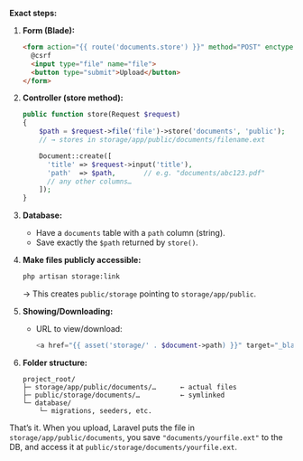 **Exact steps:**

1. **Form (Blade):**

   ```html
   <form action="{{ route('documents.store') }}" method="POST" enctype="multipart/form-data">
     @csrf
     <input type="file" name="file">
     <button type="submit">Upload</button>
   </form>
   ```

2. **Controller (store method):**

   ```php
   public function store(Request $request)
   {
       $path = $request->file('file')->store('documents', 'public');
       // → stores in storage/app/public/documents/filename.ext

       Document::create([
         'title' => $request->input('title'),
         'path'  => $path,       // e.g. "documents/abc123.pdf"
         // any other columns…
       ]);
   }
   ```

3. **Database:**

   * Have a `documents` table with a `path` column (string).
   * Save exactly the `$path` returned by `store()`.

4. **Make files publicly accessible:**

   ```bash
   php artisan storage:link
   ```

   → This creates `public/storage` pointing to `storage/app/public`.

5. **Showing/Downloading:**

   * URL to view/download:

     ```php
     <a href="{{ asset('storage/' . $document->path) }}" target="_blank">View/Download</a>
     ```

6. **Folder structure:**

   ```
   project_root/
   ├─ storage/app/public/documents/…      ← actual files
   ├─ public/storage/documents/…          ← symlinked
   └─ database/
       └─ migrations, seeders, etc.
   ```

That’s it. When you upload, Laravel puts the file in `storage/app/public/documents`, you save `"documents/yourfile.ext"` to the DB, and access it at `public/storage/documents/yourfile.ext`.
